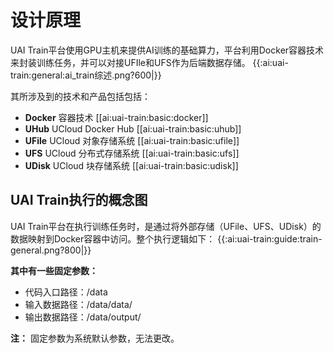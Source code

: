 

# 设计原理
UAI Train平台使用GPU主机来提供AI训练的基础算力，平台利用Docker容器技术来封装训练任务，并可以对接UFIle和UFS作为后端数据存储。
{{:ai:uai-train:general:ai_train综述.png?600|}}

其所涉及到的技术和产品包括包括：
  - **Docker** 容器技术 [[ai:uai-train:basic:docker]]
  - **UHub** UCloud Docker Hub [[ai:uai-train:basic:uhub]]
  - **UFile**  UCloud 对象存储系统 [[ai:uai-train:basic:ufile]]
  - **UFS**   UCloud 分布式存储系统 [[ai:uai-train:basic:ufs]]
  - **UDisk**   UCloud 块存储系统 [[ai:uai-train:basic:udisk]]

## UAI Train执行的概念图
UAI Train平台在执行训练任务时，是通过将外部存储（UFile、UFS、UDisk）的数据映射到Docker容器中访问。整个执行逻辑如下：
{{:ai:uai-train:guide:train-general.png?800|}}

**其中有一些固定参数：**
  - 代码入口路径：/data
  - 输入数据路径：/data/data/
  - 输出数据路径：/data/output/

**注：** 固定参数为系统默认参数，无法更改。